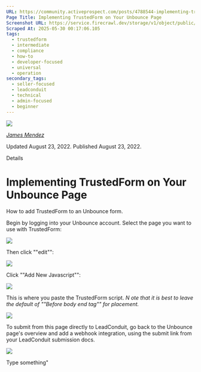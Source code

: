 ```yaml
---
URL: https://community.activeprospect.com/posts/4788544-implementing-trustedform-on-your-unbounce-page
Page Title: Implementing TrustedForm on Your Unbounce Page
Screenshot URL: https://service.firecrawl.dev/storage/v1/object/public/media/screenshot-46d5183d-2c1d-46ff-8e6f-bbefb028d714.png
Scraped At: 2025-05-30 00:17:06.105
tags:
  - trustedform
  - intermediate
  - compliance
  - how-to
  - developer-focused
  - universal
  - operation
secondary_tags:
  - seller-focused
  - leadconduit
  - technical
  - admin-focused
  - beginner
---
```


[![](https://assets0.bloomfire.com/assets-b6c867b02e3d46ed7810cd4bf2caca14/images/default_user-icon.png)](https://community.activeprospect.com/memberships/8426788-james-mendez)

[_James Mendez_](https://community.activeprospect.com/memberships/8426788-james-mendez)

Updated August 23, 2022. Published August 23, 2022.

Details

# Implementing TrustedForm on Your Unbounce Page

How to add TrustedForm to an Unbounce form.

Begin by logging into your Unbounce account. Select the page you want to use with TrustedForm:

![](https://content0.bloomfire.com/thumbnails/contents/003/361/466/original.png?f=1661280763&Expires=1748567818&Signature=Ueej8ZW1bm9NfKiuoDF4tC04bfLg5ZtcRDc5T5~JNVHyKqJautkwycOld9-tQrphM4hr71KQ~pqXPNz5WT0a~jWLzK~~dr9XYeUAbqrgYIHHlNcp-2jNj6D~az8cDQbVSmWwT3IhthCtkOEjeFAz3muFG5Oq7OpRub8QfQZszlztuScYm67ZFs7DuRf7ynosUFiQFeAxDKTd5-eYI5rORuDenEEl9ySit8ZxeosfZ3AtuD8tgrQPgSZLKA7r9KuqVuGd7OcwTY5N017f6v4lCQ2DsP5CnAsU6JyaP~f5FmddzPT02~72ZBIFbRfsKqQovuYJ-SB0Fd2nTVci~usXxg__&Key-Pair-Id=APKAIDFCFZ2UHE5LPIUA)

Then click ""edit"":

![](https://content1.bloomfire.com/thumbnails/contents/003/361/476/original.png?f=1661281118&Expires=1748567818&Signature=SsJSVUWD4yfeAebOLuFm0qxMBbwveywHoFKN9NIxf1-82CGsBPxC0wQGqAon6tGBgaqyOU1L1~lpKsgWJZGYap1EWQosSQSDDSmQiR2vH~8niYQrBBtNLwXZFJlWm50gLPbDtAmEgiijgYQtBqnQqUQIUqjai29R4esdItr4PnciGtgd9zl81NGLkAAo5WFpD~7pk4wifJ9E4fLwxXcYjN5xmRROaVSD7Cf0nQAM6juvumwU1xv1JEC~M3jtXSQz-cOuHEPGOTUJMtJ~WwjLHtOcG~bmgUNR5hpmMkOfTLLCLxPw2coLkwpv~EYh2M1K3Hd01CKeN-uPy5tVr3xVyg__&Key-Pair-Id=APKAIDFCFZ2UHE5LPIUA)

Click ""Add New Javascript"":

![](https://content1.bloomfire.com/thumbnails/contents/003/361/478/original.png?f=1661281196&Expires=1748567818&Signature=fm~X9FE4G5SW74IAqW33Z28LRcZ0TjSVsyS8hgP15lvHp8vhpK0Og7zzIXyqOpXfg~A7bojxVfguMVd1Wr26W6RvSDfT5DKf-xF27oMZ-KDZNJpe6WNBAMTsqpMFN8mCKK5J4n9YHQbKWoBr09C99kXTC~ll5Gs5KKCqogk4y2fsFrgyLNofBs~h1ICtgq7FHOqzvj5jhM1cJNq8QlHqYmAMXZR-vqq8vLVKwyBbiJCpfKZpyrbv1TwAPM~046iyeXhDZa53FisNItQPdjcOS3hxIAK34y2JmMciTvwU28nbomKt1R5yZqDjm01adl-NSVY3qHGO-QLTZONBeMLbRA__&Key-Pair-Id=APKAIDFCFZ2UHE5LPIUA)

This is where you paste the TrustedForm script. _N_ _ote that it is best to leave the default of ""Before body end tag"" for placement._

![](https://content1.bloomfire.com/thumbnails/contents/003/361/485/original.png?f=1661281422&Expires=1748567818&Signature=s8advWigHydVn6iev1IK8wK1WBtpir0ogQzAWVNz6rXomCtaLej6N2oM3Wtdl7PaL-rI7JBoGwhCYUK5YIBj2C0I-2NqiDlErUHyj7nRF-V0BgYno5ofKAqqJHcGQYUJeW2dzFroxu0FdZ8R6eF2n1T1DXA5VkCHxtiM3t4g7gur1DygoCP15~a1Qv0IwZojQJGzgAUA~7WNnCfP36WySmLGa-s0l9ZXwjEyIXIoGwoFscAtlkzTw-j0G620UT1aifxSzT3HI289H8NVblHpQrdEniMhe2~GNPFke87j0b~rcTTB1X3kl5f3bPRxJ1D2RZ49~6qg6vr5BMX-x2ifnw__&Key-Pair-Id=APKAIDFCFZ2UHE5LPIUA)

To submit from this page directly to LeadConduit, go back to the Unbounce page's overview and add a webhook integration, using the submit link from your LeadConduit submission docs.

![](https://content0.bloomfire.com/thumbnails/contents/003/361/503/original.png?f=1661281959&Expires=1748567818&Signature=U-aZgXqIuGm1v8kkTri5Ng2HRmzOMOPkxrA-h51H4A~UFFPOuBv3pqf0WPXDkkXWozPBHvHq7TTxgVb~82UfPkBhDOkNbMH0JI189GZHylH16Ol-DsiWtvy8D03qClN~0RMUeAq6EsUKs8hc6I9yi14JMMJC7podtT0S8x6C4jvAWL44HfD2-J-N02UeAFtg~oXYumJrpbSGAzgoWNVkrKgNKqi84soraoLN6qdldJ-eXd8ZDRb5oCbmtCfUYk4Cd8lID12AgzGiHpsOnMw9TuQF7XUgso7Ugj1LGm7HviyiXUNBoWqxLBTT0SQGVceLVh1MD6nV1yQJ-NAKOvUvOQ__&Key-Pair-Id=APKAIDFCFZ2UHE5LPIUA)

Type something"

